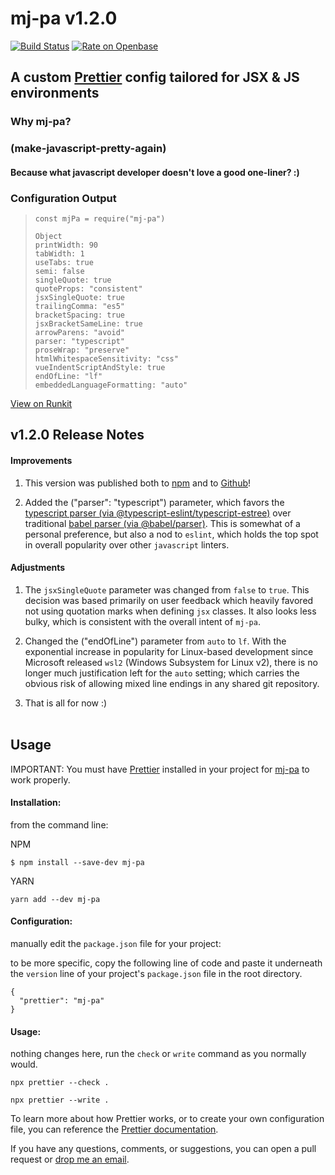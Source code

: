 # mj-pa v1.2.0 
[![Build Status](https://travis-ci.com/killshot13/mj-pa.svg?branch=main)](https://travis-ci.com/killshot13/mj-pa)
[![Rate on Openbase](https://badges.openbase.com/js/rating/mj-pa.svg)](https://openbase.com/js/mj-pa?utm_source=embedded&utm_medium=badge&utm_campaign=rate-badge)

## A custom [Prettier](https://prettier.io) config tailored for JSX & JS environments

### Why mj-pa? 
### (make-javascript-pretty-again)

#### Because what javascript developer doesn't love a good one-liner? :)

### Configuration Output

> ```
> const mjPa = require("mj-pa")
> 
> Object
> printWidth: 90
> tabWidth: 1
> useTabs: true
> semi: false
> singleQuote: true
> quoteProps: "consistent"
> jsxSingleQuote: true
> trailingComma: "es5"
> bracketSpacing: true
> jsxBracketSameLine: true
> arrowParens: "avoid"
> parser: "typescript"
> proseWrap: "preserve"
> htmlWhitespaceSensitivity: "css"
> vueIndentScriptAndStyle: true
> endOfLine: "lf"
> embeddedLanguageFormatting: "auto"
> ```

[View on Runkit](https://runkit.com/killshot13/runkit-npm-mj-pa)

## v1.2.0 Release Notes

#### Improvements

1. This version was published both to [npm](https://www.npmjs.com/package/mj-pa) and to [Github](https://github.com/killshot13/mj-pa/packages/)!

2. Added the ("parser": "typescript") parameter, which favors the [typescript parser (via @typescript-eslint/typescript-estree)](https://github.com/typescript-eslint/typescript-eslint) over traditional [babel parser (via @babel/parser)](https://github.com/babel/babel/tree/main/packages/babel-parser). This is somewhat of a personal preference, but also a nod to `eslint`, which holds the top spot in overall popularity over other `javascript` linters.

#### Adjustments

1. The `jsxSingleQuote` parameter was changed from `false` to `true`. This decision was based primarily on user feedback which heavily favored not using quotation marks when defining `jsx` classes. It also looks less bulky, which is consistent with the overall intent of `mj-pa`.

2. Changed the ("endOfLine") parameter from `auto` to `lf`. With the exponential increase in popularity for Linux-based development since Microsoft released `wsl2` (Windows Subsystem for Linux v2), there is no longer much justification left for the `auto` setting; which carries the obvious risk of allowing mixed line endings in any shared git repository.

3. That is all for now :)
<br></br>

## Usage

IMPORTANT: You must have [Prettier](https://www.npmjs.com/package/prettier) installed in your project for [mj-pa](https://www.npmjs.com/package/mj-pa) to work properly.

#### **Installation**:

from the command line:

NPM

```
$ npm install --save-dev mj-pa
```

YARN

```
yarn add --dev mj-pa
```

#### **Configuration**:

manually edit the `package.json` file for your project:

to be more specific, copy the following line of code and paste it underneath the `version` line of your project's `package.json` file in the root directory.

```
{
  "prettier": "mj-pa"
}
```

#### **Usage**:

nothing changes here, run the `check` or `write` command as you normally would.

```
npx prettier --check .
```

```
npx prettier --write .
```

To learn more about how Prettier works, or to create your own configuration file, you can reference the [Prettier documentation](https://prettier.io/docs/en/index.html).

If you have any questions, comments, or suggestions, you can open a pull request or [drop me an email](mailto:dmreh@outlook.com).
